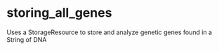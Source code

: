 # storing_all_genes
Uses a StorageResource to store and analyze genetic genes found in a String of DNA
